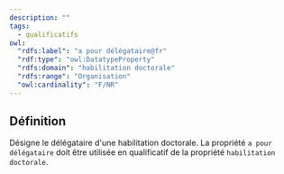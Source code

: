 ```yaml
---
description: ""
tags:
  - qualificatifs
owl:
  "rdfs:label": "a pour délégataire@fr"
  "rdf:type": "owl:DatatypeProperty"
  "rdfs:domain": "habilitation doctorale"
  "rdfs:range": "Organisation"
  "owl:cardinality": "F/NR"
---
```


<OntologyTable frontMatter={frontMatter}/>

## Définition

Désigne le délégataire d'une habilitation doctorale.  La propriété `a pour délégataire` doit être utilisée en qualificatif de la propriété `habilitation doctorale`.
